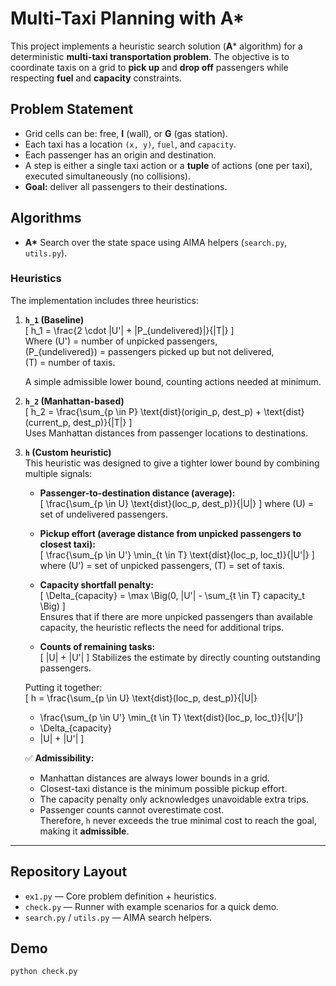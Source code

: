 # Multi-Taxi Planning with A* 

This project implements a heuristic search solution (**A*** algorithm) for a deterministic **multi-taxi transportation problem**.
The objective is to coordinate taxis on a grid to **pick up** and **drop off** passengers while respecting **fuel** and **capacity** constraints.

## Problem Statement
- Grid cells can be: free, **I** (wall), or **G** (gas station).
- Each taxi has a location `(x, y)`, `fuel`, and `capacity`.
- Each passenger has an origin and destination.
- A step is either a single taxi action or a **tuple** of actions (one per taxi), executed simultaneously (no collisions).
- **Goal:** deliver all passengers to their destinations.

## Algorithms
- **A\*** Search over the state space using AIMA helpers (`search.py`, `utils.py`).

### Heuristics
The implementation includes three heuristics:

1. **`h_1` (Baseline)**  
   \[
   h_1 = \frac{2 \cdot |U'| + |P_{undelivered}|}{|T|}
   \]  
   Where \(U'\) = number of unpicked passengers,  
   \(P_{undelivered}\) = passengers picked up but not delivered,  
   \(T\) = number of taxis.  

   A simple admissible lower bound, counting actions needed at minimum.

2. **`h_2` (Manhattan-based)**  
   \[
   h_2 = \frac{\sum_{p \in P} \text{dist}(origin_p, dest_p) + \text{dist}(current_p, dest_p)}{|T|}
   \]  
   Uses Manhattan distances from passenger locations to destinations.

3. **`h` (Custom heuristic)**  
   This heuristic was designed to give a tighter lower bound by combining multiple signals:

   - **Passenger-to-destination distance (average):**  
     \[
     \frac{\sum_{p \in U} \text{dist}(loc_p, dest_p)}{|U|}
     \]
     where \(U\) = set of undelivered passengers.

   - **Pickup effort (average distance from unpicked passengers to closest taxi):**  
     \[
     \frac{\sum_{p \in U'} \min_{t \in T} \text{dist}(loc_p, loc_t)}{|U'|}
     \]
     where \(U'\) = set of unpicked passengers, \(T\) = set of taxis.

   - **Capacity shortfall penalty:**  
     \[
     \Delta_{capacity} = \max \Big(0, |U'| - \sum_{t \in T} capacity_t \Big)
     \]  
     Ensures that if there are more unpicked passengers than available capacity, the heuristic reflects the need for additional trips.

   - **Counts of remaining tasks:**  
     \[
     |U| + |U'|
     \]
     Stabilizes the estimate by directly counting outstanding passengers.

   Putting it together:  
   \[
   h = \frac{\sum_{p \in U} \text{dist}(loc_p, dest_p)}{|U|}
     + \frac{\sum_{p \in U'} \min_{t \in T} \text{dist}(loc_p, loc_t)}{|U'|}
     + \Delta_{capacity}
     + |U| + |U'|
   \]

   ✅ **Admissibility:**  
   - Manhattan distances are always lower bounds in a grid.  
   - Closest-taxi distance is the minimum possible pickup effort.  
   - The capacity penalty only acknowledges unavoidable extra trips.  
   - Passenger counts cannot overestimate cost.  
   Therefore, `h` never exceeds the true minimal cost to reach the goal, making it **admissible**.

---

## Repository Layout
- `ex1.py` — Core problem definition + heuristics.
- `check.py` — Runner with example scenarios for a quick demo.
- `search.py` / `utils.py` — AIMA search helpers.

## Demo
```bash
python check.py
